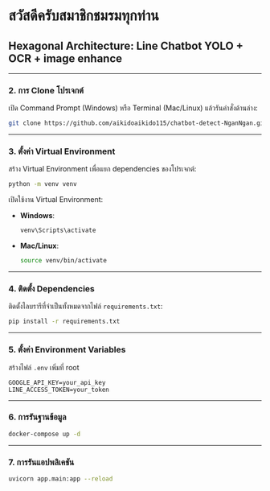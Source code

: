 # สวัสดีครับสมาชิกชมรมทุกท่าน

## Hexagonal Architecture: Line Chatbot YOLO + OCR + image enhance
---

### 2. **การ Clone โปรเจกต์**

เปิด Command Prompt (Windows) หรือ Terminal (Mac/Linux) แล้วรันคำสั่งด้านล่าง:
```bash
git clone https://github.com/aikidoaikido115/chatbot-detect-NganNgan.git
```

---

### 3. **ตั้งค่า Virtual Environment**

สร้าง Virtual Environment เพื่อแยก dependencies ของโปรเจกต์:
```bash
python -m venv venv
```
เปิดใช้งาน Virtual Environment:
- **Windows**:
  ```bash
  venv\Scripts\activate
  ```
- **Mac/Linux**:
  ```bash
  source venv/bin/activate
  ```

---

### 4. **ติดตั้ง Dependencies**

ติดตั้งไลบรารีที่จำเป็นทั้งหมดจากไฟล์ `requirements.txt`:
```bash
pip install -r requirements.txt
```

---

### 5. **ตั้งค่า Environment Variables**

สร้างไฟล์ `.env` เพิ่มที่ root
```plaintext
GOOGLE_API_KEY=your_api_key
LINE_ACCESS_TOKEN=your_token
```

---

### **6. การรันฐานข้อมูล**

```bash
docker-compose up -d
```

---

### **7. การรันแอปพลิเคชัน**

```bash
uvicorn app.main:app --reload
```
